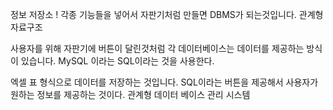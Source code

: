 정보 저장소 !
각종 기능들을 넣어서 자판기처럼 만들면 DBMS가 되는것입니다.
관계형 자료구조

사용자를 위해 자판기에 버튼이 달린것처럼 각 데이터베이스는 데이터를 제공하는 방식이 있습니다.
MySQL 이라는 SQL이라는 것을 사용한다.

엑셀 표 형식으로 데이터를 저장하는 것입니다.
SQL이라는 버튼을 제공해서 사용자가 원하는 정보를 제공하는 것이다.
관계형 데이터 베이스 관리 시스템
